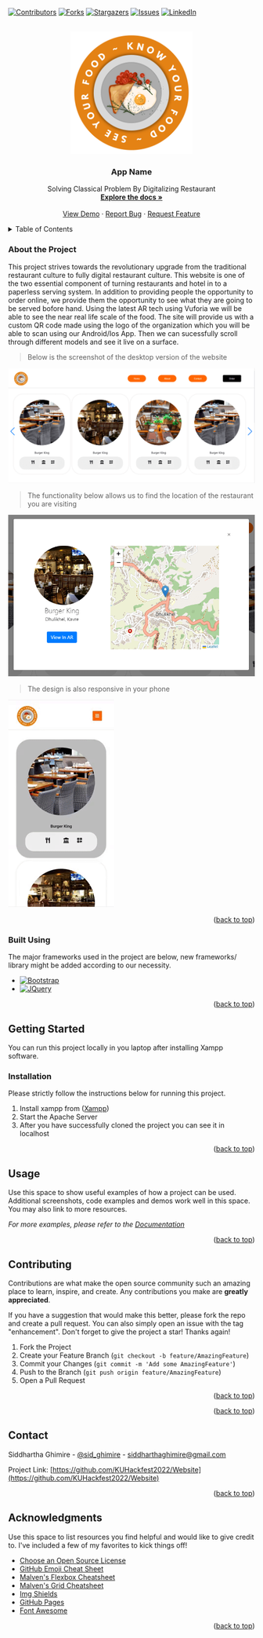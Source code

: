 <a name="readme-top"></a>

[![Contributors][contributors-shield]][contributors-url]
[![Forks][forks-shield]][forks-url]
[![Stargazers][stars-shield]][stars-url]
[![Issues][issues-shield]][issues-url]
[![LinkedIn][linkedin-shield]][linkedin-url]


<br />
<div align="center">
  <a href="https://github.com/KUHackfest2022/Website/">
    <img src="./assets/images/logo.png" alt="Logo" width="250" height="250">
  </a>

  <h3 align="center">App Name</h3>

  <p align="center">
    Solving Classical Problem By Digitalizing Restaurant
    <br />
    <a href="https://github.com/KUHackfest2022/Website/docs/"><strong>Explore the docs »</strong></a>
    <br />
    <br />
    <a href="https://ku-hackfest-website.herokuapp.com/">View Demo</a>
    ·
    <a href="https://github.com/KUHackfest2022/Website/issues">Report Bug</a>
    ·
    <a href="https://github.com/KUHackfest2022/Website/issues">Request Feature</a>
  </p>
</div>


<details>
  <summary>Table of Contents</summary>
  <ol>
    <li>
      <a href="#about-the-project">About The Project</a>
      <ul>
        <li><a href="#built-using">Built Using</a></li>
      </ul>
    </li>
    <li>
      <a href="#getting-started">Getting Started</a>
      <ul>
        <li><a href="#installation">Installation</a></li>
      </ul>
    </li>
    <li><a href="#usage">Usage</a></li>
    <li><a href="#contributing">Contributing</a></li>
    <li><a href="#contact">Contact</a></li>
    <li><a href="#acknowledgments">Acknowledgments</a></li>
  </ol>
</details>



### About the Project

This project strives towards the revolutionary upgrade from the traditional restaurant culture to fully digital restaurant culture. This website is one of the two essential component of turning restaurants and hotel in to a paperless serving system. In addition to providing people the opportunity to order online, we provide them 
the opportunity to see what they are going to be served bofore hand. Using the latest AR tech using Vuforia we will be able to see the near real life scale of the food.
The site will provide us with a custom QR code made using the logo of the organization which you will be able to scan using our Android/Ios App. Then we can sucessfully scroll through different models and see it live on a surface.

> Below is the screenshot of the desktop version of the website

<img src="./readmeAssets/Screenshot_1.png" alt="Logo">

> The functionality below allows us to find the location of the restaurant you are visiting

<img src="./readmeAssets/Screenshot_2.png" alt="Logo" style="margin:auto">

> The design is also responsive in your phone

![Alt Text](./assets/ezgif.com-gif-maker.gif)


<p align="right">(<a href="#readme-top">back to top</a>)</p>


### Built Using 

The major frameworks used in the project are below, new frameworks/ library might be added according to our necessity.

* [![Bootstrap][Bootstrap.com]][Bootstrap-url]
* [![JQuery][JQuery.com]][JQuery-url]

<p align="right">(<a href="#readme-top">back to top</a>)</p>



<!-- GETTING STARTED -->
## Getting Started

You can run this project locally in you laptop after installing Xampp software.


### Installation

Please strictly follow the instructions below for running this project.

1. Install xampp from (<a href="https://www.apachefriends.org/download.html">Xampp</a>)
2. Start the Apache Server
3. After you have successfully cloned the project you can see it in localhost

<p align="right">(<a href="#readme-top">back to top</a>)</p>



<!-- USAGE EXAMPLES -->
## Usage

Use this space to show useful examples of how a project can be used. Additional screenshots, code examples and demos work well in this space. You may also link to more resources.

_For more examples, please refer to the [Documentation](https://example.com)_

<p align="right">(<a href="#readme-top">back to top</a>)</p>



<!-- CONTRIBUTING -->
## Contributing

Contributions are what make the open source community such an amazing place to learn, inspire, and create. Any contributions you make are **greatly appreciated**.

If you have a suggestion that would make this better, please fork the repo and create a pull request. You can also simply open an issue with the tag "enhancement".
Don't forget to give the project a star! Thanks again!

1. Fork the Project
2. Create your Feature Branch (`git checkout -b feature/AmazingFeature`)
3. Commit your Changes (`git commit -m 'Add some AmazingFeature'`)
4. Push to the Branch (`git push origin feature/AmazingFeature`)
5. Open a Pull Request

<p align="right">(<a href="#readme-top">back to top</a>)</p>



<p align="right">(<a href="#readme-top">back to top</a>)</p>



<!-- CONTACT -->
## Contact

Siddhartha Ghimire - [@sid_ghimire](https://twitter.com/sid_ghimire) - siddharthaghimire@gmail.com

Project Link: [https://github.com/KUHackfest2022/Website](https://github.com/KUHackfest2022/Website)

<p align="right">(<a href="#readme-top">back to top</a>)</p>



<!-- ACKNOWLEDGMENTS -->
## Acknowledgments

Use this space to list resources you find helpful and would like to give credit to. I've included a few of my favorites to kick things off!

* [Choose an Open Source License](https://choosealicense.com)
* [GitHub Emoji Cheat Sheet](https://www.webpagefx.com/tools/emoji-cheat-sheet)
* [Malven's Flexbox Cheatsheet](https://flexbox.malven.co/)
* [Malven's Grid Cheatsheet](https://grid.malven.co/)
* [Img Shields](https://shields.io)
* [GitHub Pages](https://pages.github.com)
* [Font Awesome](https://fontawesome.com)

<p align="right">(<a href="#readme-top">back to top</a>)</p>



<!-- MARKDOWN LINKS & IMAGES -->
<!-- https://www.markdownguide.org/basic-syntax/#reference-style-links -->
[contributors-shield]: https://img.shields.io/github/contributors/othneildrew/Best-README-Template.svg?style=for-the-badge
[contributors-url]: https://github.com/KUHackfest2022/Website/graphs/contributors
[forks-shield]: https://img.shields.io/github/forks/othneildrew/Best-README-Template.svg?style=for-the-badge
[forks-url]: https://github.com/KUHackfest2022/Website/network/members
[stars-shield]: https://img.shields.io/github/stars/othneildrew/Best-README-Template.svg?style=for-the-badge
[stars-url]: https://github.com/KUHackfest2022/Website/stargazers
[issues-shield]: https://img.shields.io/github/issues/othneildrew/Best-README-Template.svg?style=for-the-badge
[issues-url]: https://github.com/KUHackfest2022/Website/issues
[license-shield]: https://img.shields.io/github/license/othneildrew/Best-README-Template.svg?style=for-the-badge
[linkedin-shield]: https://img.shields.io/badge/-LinkedIn-black.svg?style=for-the-badge&logo=linkedin&colorB=555
[linkedin-url]: https://linkedin.com/in/othneildrew
[product-screenshot]: images/screenshot.png

[Bootstrap.com]: https://img.shields.io/badge/Bootstrap-563D7C?style=for-the-badge&logo=bootstrap&logoColor=white
[Bootstrap-url]: https://getbootstrap.com
[JQuery.com]: https://img.shields.io/badge/jQuery-0769AD?style=for-the-badge&logo=jquery&logoColor=white
[JQuery-url]: https://jquery.com 

